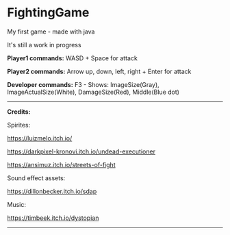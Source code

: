 # FightingGame
My first game - made with java

It's still a work in progress


**Player1 commands:** WASD + Space for attack

**Player2 commands:** Arrow up, down, left, right + Enter for attack

**Developer commands:** F3 - Shows: ImageSize(Gray), ImageActualSize(White), DamageSize(Red), Middle(Blue dot)

-------------------------------------

**Credits:**

Spirites: 

https://luizmelo.itch.io/

https://darkpixel-kronovi.itch.io/undead-executioner

https://ansimuz.itch.io/streets-of-fight

Sound effect assets: 

https://dillonbecker.itch.io/sdap

Music: 

https://timbeek.itch.io/dystopian

-------------------------------------
